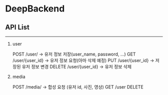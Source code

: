 # DeepBackend
## API List
---
1. user

    POST    /user/              -> 유저 정보 저장(user_name, password, ...)
    GET     /user/{user_id}     -> 유저 정보 요청(아마 삭제 예정)
    PUT     /user/{user_id}     -> 저장된 유저 정보 변경
    DELETE  /user/{user_id}     -> 유저 정보 삭제

2. media

    POST    /media/             -> 합성 요청 (유저 id, 사진, 영상)
    GET     /user
    DELETE
